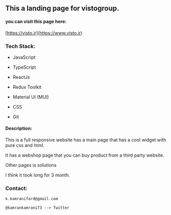 ## This a landing page for vistogroup.

#### you can visit this page here:

[https://visto.ir](https://www.visto.ir)


### Tech Stack:

* JavaScript

* TypeScript

* ReactJs

* Redux Toolkit

* Material UI (MUI)

* CSS

* Git


#### Description:

This is a full responsive website has a main page that has a cool widget with pure css and html.

It has a webshop page that you can buy product from a third party website.

Other pages is solutions

I think it took long for 3 month.


### Contact:

```
k.kamranifard@gmail.com

@kamrankamrani73 --> Twitter
```